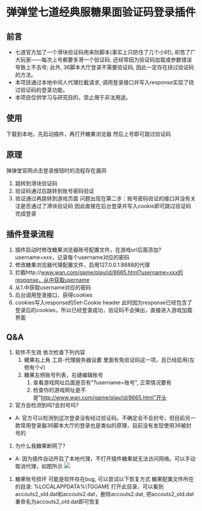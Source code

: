 # 弹弹堂七道经典服糖果面验证码登录插件
## 前言
- 七道官方加了一个滑块验证码用来防脚本(事实上只防住了几个小时), 却苦了广大玩家——每次上号都要多滑一个验证码, 还经常因为验证码加载或参数错误导致上不去号; 此外, 36脚本大厅登录不需要验证码, 因此一定存在绕过验证码的方法。
- 本项目通过本地中间人代理拦截请求, 调用登录接口并写入response实现了绕过验证码的登录功能。
- 本项目仅供学习与研究目的，禁止用于非法用途。
## 使用
下载到本地，先启动插件，再打开糖果浏览器
然后上号即可跳过验证码
## 原理
弹弹堂官网点击登录按钮时的流程存在漏洞
1. 跳转到滑块验证码
2. 验证码通过后跳转到账号密码验证
3. 验证通过再跳转到游戏页面
问题出现在第二步：账号密码验证的接口并没有关注是否通过了滑块验证码
因此直接在后台登录并写入cookie即可跳过验证码完成登录

## 插件登录流程
1. 插件启动时修改糖果浏览器账号配置文件，在游戏url后面添加?username=xxx，记录每个username对应的密码
2. 修改糖果浏览器代理配置文件，启用127.0.0.1:8888的代理
3. 拦截http://www.wan.com/game/play/id/8665.html?username=xxx的response，从中获取username
4. 从1.中获取username对应的密码
5. 后台调用登录接口，获得cookies
6. cookies写入response的Set-Cookie header
此时因为response已经包含了登录后的cookies，所以已经登录成功，验证码不会弹出，直接进入游戏加载界面

## Q&A
1. 软件不生效
依次检查下列内容
   1. 糖果右上角 工具-代理服务器设置 里面有免验证码这一项，且已经启用(左侧有个√)
   2. 糖果左侧账号列表，右键编辑账号
      1. 查看游戏网址后面是否有"?username=账号", 正常情况要有
      2. 检查你的游戏网址是不是"http://www.wan.com/game/play/id/8665.html"开头
1. 官方会检测到吗?会封号吗?
- A: 官方可以检测到这次登录没有经过验证码。不确定会不会封号，但目前另一款常用登录器36脚本大厅的登录也是类似的原理，目前没有发现使用36被封号的
1. 为什么我糖果断网了?
- A: 因为插件自动开启了本地代理，不打开插件糖果就无法访问网络。可以手动取消代理，如图所示
![](http://qiniu.apale7.cn/20250319211518.png)
1. 糖果账号损坏
可能是软件存在bug, 可以尝试以下恢复方式
糖果配置文件所在的目录: %LOCALAPPDATA%\TGGAME
打开此目录，可以看到accouts2_old.dat和accouts2.dat，删除accouts2.dat, 把accouts2_old.dat重命名为accouts2_old.dat即可恢复